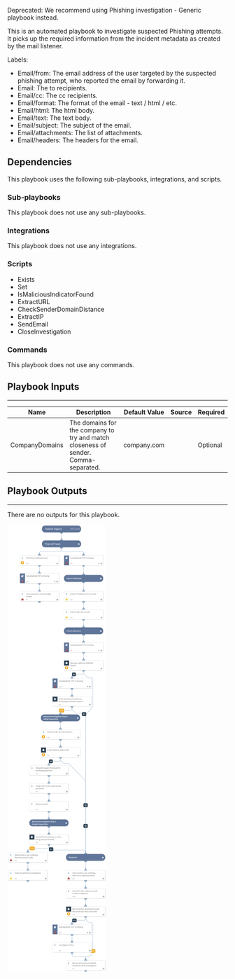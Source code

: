 Deprecated: We recommend using Phishing investigation - Generic playbook instead.

This is an automated playbook to investigate suspected Phishing attempts.
It picks up the required information from the incident metadata as created by the mail listener.

Labels:
- Email/from: The email address of the user targeted by the suspected phishing attempt, who reported the email by forwarding it.
- Email: The to recipients.
- Email/cc: The cc recipients.
- Email/format: The format of the email - text / html / etc.
- Email/html: The html body.
- Email/text: The text body.
- Email/subject: The subject of the email.
- Email/attachments: The list of attachments.
- Email/headers: The headers for the email.

## Dependencies
This playbook uses the following sub-playbooks, integrations, and scripts.

### Sub-playbooks
This playbook does not use any sub-playbooks.

### Integrations
This playbook does not use any integrations.

### Scripts
* Exists
* Set
* IsMaliciousIndicatorFound
* ExtractURL
* CheckSenderDomainDistance
* ExtractIP
* SendEmail
* CloseInvestigation

### Commands
This playbook does not use any commands.

## Playbook Inputs
---

| **Name** | **Description** | **Default Value** | **Source** | **Required** |
| --- | --- | --- | --- | --- |
| CompanyDomains | The domains for the company to try and match closeness of sender. Comma-separated. | company.com |  | Optional |

## Playbook Outputs
---
There are no outputs for this playbook.

![PhishingAutomated](https://github.com/ElazarK/content-docs/blob/master/images/playbooks/PhishingAutomated.png)
